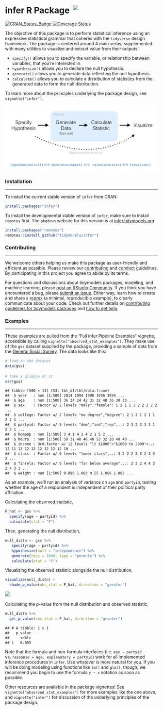 
# infer R Package <img src="https://github.com/tidymodels/infer/blob/master/figs/infer_gnome.png?raw=true" align="right" width=280 />


<!--figs/infer.svg-->

<!--http://www.r-pkg.org/badges/version/infer-->

<!--figs/master.svg-->

<!--https://img.shields.io/codecov/c/github/tidymodels/infer/master.svg-->

[![CRAN\_Status\_Badge](https://www.r-pkg.org/badges/version/infer)](https://cran.r-project.org/package=infer)
[![Coverage
Status](https://img.shields.io/codecov/c/github/tidymodels/infer/master.svg)](https://codecov.io/github/tidymodels/infer/?branch=master)

The objective of this package is to perform statistical inference using
an expressive statistical grammar that coheres with the `tidyverse`
design framework. The package is centered around 4 main verbs,
supplemented with many utilities to visualize and extract value from
their outputs.

  - `specify()` allows you to specify the variable, or relationship
    between variables, that you’re interested in.
  - `hypothesize()` allows you to declare the null hypothesis.
  - `generate()` allows you to generate data reflecting the null
    hypothesis.
  - `calculate()` allows you to calculate a distribution of statistics
    from the generated data to form the null distribution.

To learn more about the principles underlying the package design, see
`vignette("infer")`.

![](https://raw.githubusercontent.com/tidymodels/infer/master/figs/ht-diagram.png)<!-- -->

### Installation

-----

To install the current stable version of `infer` from CRAN:

``` r
install.packages("infer")
```

To install the developmental stable version of `infer`, make sure to
install `remotes` first. The `pkgdown` website for this version is at
[infer.tidymodels.org](https://infer.tidymodels.org/).

``` r
install.packages("remotes")
remotes::install_github("tidymodels/infer")
```

### Contributing

-----

We welcome others helping us make this package as user-friendly and
efficient as possible. Please review our
[contributing](https://github.com/tidymodels/infer/blob/master/CONTRIBUTING.md)
and
[conduct](https://github.com/tidymodels/infer/blob/master/CONDUCT.md)
guidelines. By participating in this project you agree to abide by its
terms.

For questions and discussions about tidymodels packages, modeling, and
machine learning, please [post on RStudio
Community](https://rstd.io/tidymodels-community). If you think you have
encountered a bug, please [submit an
issue](https://github.com/tidymodels/infer/issues). Either way, learn
how to create and share a [reprex](https://rstd.io/reprex) (a minimal,
reproducible example), to clearly communicate about your code. Check out
further details on [contributing guidelines for tidymodels
packages](https://www.tidymodels.org/contribute/) and [how to get
help](https://www.tidymodels.org/help/).

### Examples

-----

These examples are pulled from the “Full infer Pipeline Examples”
vignette, accessible by calling `vignette("observed_stat_examples")`.
They make use of the `gss` dataset supplied by the package, providing a
sample of data from the [General Social Survey](https://gss.norc.org).
The data looks like this:

``` r
# load in the dataset
data(gss)

# take a glimpse at it
str(gss)
```

    ## tibble [500 × 11] (S3: tbl_df/tbl/data.frame)
    ##  $ year   : num [1:500] 2014 1994 1998 1996 1994 ...
    ##  $ age    : num [1:500] 36 34 24 42 31 32 48 36 30 33 ...
    ##  $ sex    : Factor w/ 2 levels "male","female": 1 2 1 1 1 2 2 2 2 2 ...
    ##  $ college: Factor w/ 2 levels "no degree","degree": 2 1 2 1 2 1 1 2 2 1 ...
    ##  $ partyid: Factor w/ 5 levels "dem","ind","rep",..: 2 3 2 2 3 3 1 2 3 1 ...
    ##  $ hompop : num [1:500] 3 4 1 4 2 4 2 1 5 2 ...
    ##  $ hours  : num [1:500] 50 31 40 40 40 53 32 20 40 40 ...
    ##  $ income : Ord.factor w/ 12 levels "lt $1000"<"$1000 to 2999"<..: 12 11 12 12 12 12 12 12 12 10 ...
    ##  $ class  : Factor w/ 6 levels "lower class",..: 3 2 2 2 3 3 2 3 3 2 ...
    ##  $ finrela: Factor w/ 6 levels "far below average",..: 2 2 2 4 4 3 2 4 3 1 ...
    ##  $ weight : num [1:500] 0.896 1.083 0.55 1.086 1.083 ...

As an example, we’ll run an analysis of variance on `age` and `partyid`,
testing whether the age of a respondent is independent of their
political party affiliation.

Calculating the observed statistic,

``` r
F_hat <- gss %>% 
  specify(age ~ partyid) %>%
  calculate(stat = "F")
```

Then, generating the null distribution,

``` r
null_distn <- gss %>%
   specify(age ~ partyid) %>%
   hypothesize(null = "independence") %>%
   generate(reps = 1000, type = "permute") %>%
   calculate(stat = "F")
```

Visualizing the observed statistic alongside the null distribution,

``` r
visualize(null_distn) +
  shade_p_value(obs_stat = F_hat, direction = "greater")
```

![](https://raw.githubusercontent.com/tidymodels/infer/master/README_files/figure-gfm/viz-1.png)<!-- -->

Calculating the p-value from the null distribution and observed
statistic,

``` r
null_distn %>%
  get_p_value(obs_stat = F_hat, direction = "greater")
```

    ## # A tibble: 1 x 1
    ##   p_value
    ##     <dbl>
    ## 1   0.055

Note that the formula and non-formula interfaces (i.e. `age ~ partyid`
vs. `response = age, explanatory = partyid`) work for all implemented
inference procedures in `infer`. Use whatever is more natural for you.
If you will be doing modeling using functions like `lm()` and `glm()`,
though, we recommend you begin to use the formula `y ~ x` notation as
soon as possible.

Other resources are available in the package vignettes\! See
`vignette("observed_stat_examples")` for more examples like the one
above, and `vignette("infer")` for discussion of the underlying
principles of the package design.
